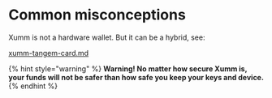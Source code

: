 # Common misconceptions

Xumm is not a hardware wallet. But it can be a hybrid, see:

[xumm-tangem-card.md](../../security/xumm-tangem-card.md "mention")



{% hint style="warning" %}
**Warning! No matter how secure Xumm is, your funds will not be safer than how safe you keep your keys and device.**
{% endhint %}
